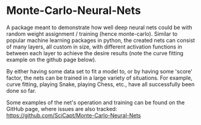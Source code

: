 # Monte-Carlo-Neural-Nets

A package meant to demonstrate how well deep neural nets could be with random weight assignment / training (hence monte-carlo). Similar to popular machine learning packages in python, the created nets can consist of many layers, all custom in size, with different activation functions in between each layer to achieve the desire results (note the curve fitting example on the github page below).

By either having some data set to fit a model to, or by having some 'score' factor, the nets can be trained in a large variety of situations. For example, curve fitting, playing Snake, playing Chess, etc., have all successfully been done so far.

<!-- A package made to see how well a basic architecture of neural nets could be. The nets can be created with custom input and output heights, as well as full customization of the hidden layers' sizes (height and count of layers).

The basic operation of these nets is that they can be trained to some data set (or not, currently working on a 'self-training' chess AI example) by randomly 'tweaking' the different parameter weight values within the net. These weight values are clipped to be restrained to the range [-1, 1].

By defualt, a ELU-type function is applied at every layer calculation to give non-linearites such that more advanced calculations are actually possible. -->

Some examples of the net's operation and training can be found on the GitHub page, where issues are also tracked:
https://github.com/SciCapt/Monte-Carlo-Neural-Nets